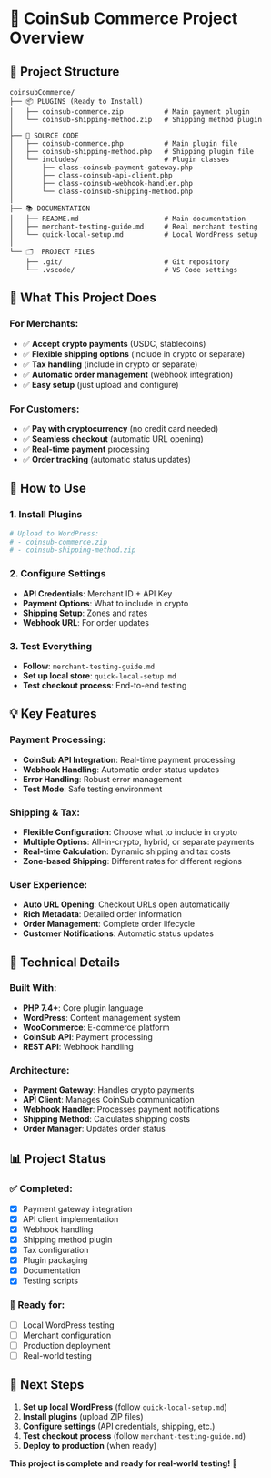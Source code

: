 # 🏪 CoinSub Commerce Project Overview

## 📁 Project Structure

```
coinsubCommerce/
├── 📦 PLUGINS (Ready to Install)
│   ├── coinsub-commerce.zip          # Main payment plugin
│   └── coinsub-shipping-method.zip   # Shipping method plugin
│
├── 🔧 SOURCE CODE
│   ├── coinsub-commerce.php          # Main plugin file
│   ├── coinsub-shipping-method.php   # Shipping plugin file
│   └── includes/                     # Plugin classes
│       ├── class-coinsub-payment-gateway.php
│       ├── class-coinsub-api-client.php
│       ├── class-coinsub-webhook-handler.php
│       └── class-coinsub-shipping-method.php
│
├── 📚 DOCUMENTATION
│   ├── README.md                     # Main documentation
│   ├── merchant-testing-guide.md     # Real merchant testing
│   └── quick-local-setup.md          # Local WordPress setup
│
└── 🗂️  PROJECT FILES
    ├── .git/                         # Git repository
    └── .vscode/                      # VS Code settings
```

## 🎯 What This Project Does

### **For Merchants:**
- ✅ **Accept crypto payments** (USDC, stablecoins)
- ✅ **Flexible shipping options** (include in crypto or separate)
- ✅ **Tax handling** (include in crypto or separate)
- ✅ **Automatic order management** (webhook integration)
- ✅ **Easy setup** (just upload and configure)

### **For Customers:**
- ✅ **Pay with cryptocurrency** (no credit card needed)
- ✅ **Seamless checkout** (automatic URL opening)
- ✅ **Real-time payment** processing
- ✅ **Order tracking** (automatic status updates)

## 🚀 How to Use

### **1. Install Plugins**
```bash
# Upload to WordPress:
# - coinsub-commerce.zip
# - coinsub-shipping-method.zip
```

### **2. Configure Settings**
- **API Credentials**: Merchant ID + API Key
- **Payment Options**: What to include in crypto
- **Shipping Setup**: Zones and rates
- **Webhook URL**: For order updates

### **3. Test Everything**
- **Follow**: `merchant-testing-guide.md`
- **Set up local store**: `quick-local-setup.md`
- **Test checkout process**: End-to-end testing

## 💡 Key Features

### **Payment Processing:**
- **CoinSub API Integration**: Real-time payment processing
- **Webhook Handling**: Automatic order status updates
- **Error Handling**: Robust error management
- **Test Mode**: Safe testing environment

### **Shipping & Tax:**
- **Flexible Configuration**: Choose what to include in crypto
- **Multiple Options**: All-in-crypto, hybrid, or separate payments
- **Real-time Calculation**: Dynamic shipping and tax costs
- **Zone-based Shipping**: Different rates for different regions

### **User Experience:**
- **Auto URL Opening**: Checkout URLs open automatically
- **Rich Metadata**: Detailed order information
- **Order Management**: Complete order lifecycle
- **Customer Notifications**: Automatic status updates

## 🔧 Technical Details

### **Built With:**
- **PHP 7.4+**: Core plugin language
- **WordPress**: Content management system
- **WooCommerce**: E-commerce platform
- **CoinSub API**: Payment processing
- **REST API**: Webhook handling

### **Architecture:**
- **Payment Gateway**: Handles crypto payments
- **API Client**: Manages CoinSub communication
- **Webhook Handler**: Processes payment notifications
- **Shipping Method**: Calculates shipping costs
- **Order Manager**: Updates order status

## 📊 Project Status

### **✅ Completed:**
- [x] Payment gateway integration
- [x] API client implementation
- [x] Webhook handling
- [x] Shipping method plugin
- [x] Tax configuration
- [x] Plugin packaging
- [x] Documentation
- [x] Testing scripts

### **🚀 Ready for:**
- [ ] Local WordPress testing
- [ ] Merchant configuration
- [ ] Production deployment
- [ ] Real-world testing

## 🎊 Next Steps

1. **Set up local WordPress** (follow `quick-local-setup.md`)
2. **Install plugins** (upload ZIP files)
3. **Configure settings** (API credentials, shipping, etc.)
4. **Test checkout process** (follow `merchant-testing-guide.md`)
5. **Deploy to production** (when ready)

**This project is complete and ready for real-world testing!** 🚀
